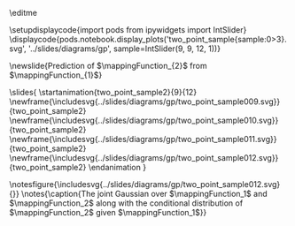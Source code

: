 \editme

\setupdisplaycode{import pods
from ipywidgets import IntSlider}
\displaycode{pods.notebook.display_plots('two_point_sample{sample:0>3}.svg', '../slides/diagrams/gp', sample=IntSlider(9, 9, 12, 1))}

\newslide{Prediction of $\mappingFunction_{2}$ from $\mappingFunction_{1}$}

\slides{
\startanimation{two_point_sample2}{9}{12}
\newframe{\includesvg{../slides/diagrams/gp/two_point_sample009.svg}}{two_point_sample2}
\newframe{\includesvg{../slides/diagrams/gp/two_point_sample010.svg}}{two_point_sample2}
\newframe{\includesvg{../slides/diagrams/gp/two_point_sample011.svg}}{two_point_sample2}
\newframe{\includesvg{../slides/diagrams/gp/two_point_sample012.svg}}{two_point_sample2}
\endanimation
}

\notesfigure{\includesvg{../slides/diagrams/gp/two_point_sample012.svg}{}}
\notes{\caption{The joint Gaussian over $\mappingFunction_1$ and $\mappingFunction_2$ along with the conditional distribution of $\mappingFunction_2$ given $\mappingFunction_1$}}
